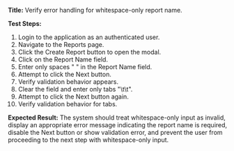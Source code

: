 **Title:** Verify error handling for whitespace-only report name.

**Test Steps:**
1. Login to the application as an authenticated user.
2. Navigate to the Reports page.
3. Click the Create Report button to open the modal.
4. Click on the Report Name field.
5. Enter only spaces "   " in the Report Name field.
6. Attempt to click the Next button.
7. Verify validation behavior appears.
8. Clear the field and enter only tabs "\t\t".
9. Attempt to click the Next button again.
10. Verify validation behavior for tabs.

**Expected Result:**
The system should treat whitespace-only input as invalid, display an appropriate error message indicating the report name is required, disable the Next button or show validation error, and prevent the user from proceeding to the next step with whitespace-only input.